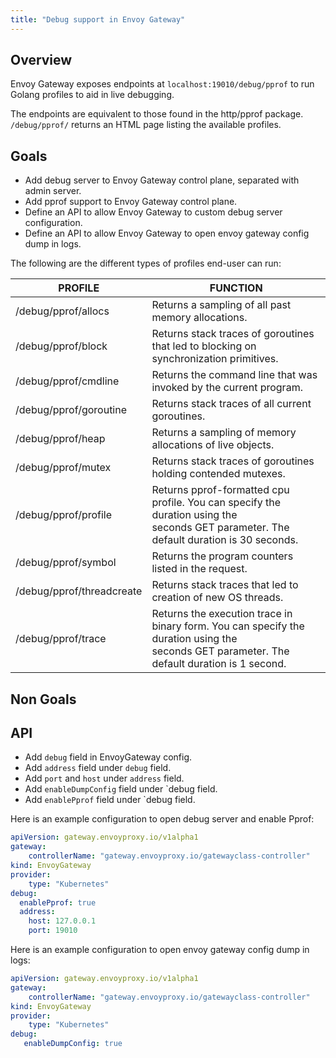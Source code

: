 ```yaml
---
title: "Debug support in Envoy Gateway"
---
```


## Overview

Envoy Gateway exposes endpoints at `localhost:19010/debug/pprof` to run Golang profiles to aid in live debugging.

The endpoints are equivalent to those found in the http/pprof package. `/debug/pprof/` returns an HTML page listing the available profiles.

## Goals

* Add debug server to Envoy Gateway control plane, separated with admin server.
* Add pprof support to Envoy Gateway control plane.
* Define an API to allow Envoy Gateway to custom debug server configuration.
* Define an API to allow Envoy Gateway to open envoy gateway config dump in logs.

The following are the different types of profiles end-user can run:

PROFILE	| FUNCTION
-- | --
/debug/pprof/allocs | Returns a sampling of all past memory allocations.
/debug/pprof/block | Returns stack traces of goroutines that led to blocking on synchronization primitives.
/debug/pprof/cmdline | Returns the command line that was invoked by the current program.
/debug/pprof/goroutine | Returns stack traces of all current goroutines.
/debug/pprof/heap | Returns a sampling of memory allocations of live objects.
/debug/pprof/mutex | Returns stack traces of goroutines holding contended mutexes.
/debug/pprof/profile | Returns pprof-formatted cpu profile. You can specify the duration using the seconds GET parameter. The default duration is 30 seconds.
/debug/pprof/symbol | Returns the program counters listed in the request.
/debug/pprof/threadcreate | Returns stack traces that led to creation of new OS threads.
/debug/pprof/trace | Returns the execution trace in binary form. You can specify the duration using the seconds GET parameter. The default duration is 1 second.

## Non Goals

## API

* Add `debug` field in EnvoyGateway config.
* Add `address` field under `debug` field.
* Add `port` and `host` under `address` field.
* Add `enableDumpConfig` field under `debug field.
* Add `enablePprof` field under `debug field.

Here is an example configuration to open debug server and enable Pprof:

``` yaml
apiVersion: gateway.envoyproxy.io/v1alpha1
gateway:
    controllerName: "gateway.envoyproxy.io/gatewayclass-controller"
kind: EnvoyGateway
provider:
    type: "Kubernetes"
debug:
  enablePprof: true
  address:
    host: 127.0.0.1
    port: 19010
```

Here is an example configuration to open envoy gateway config dump in logs:

```yaml
apiVersion: gateway.envoyproxy.io/v1alpha1
gateway:
    controllerName: "gateway.envoyproxy.io/gatewayclass-controller"
kind: EnvoyGateway
provider:
    type: "Kubernetes"
debug:
   enableDumpConfig: true
```
